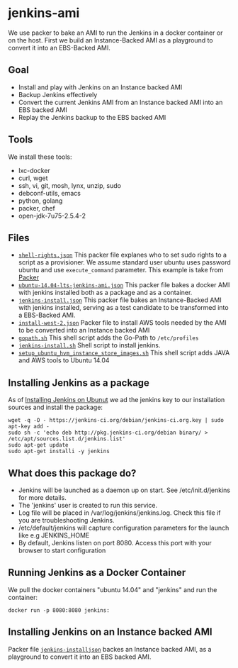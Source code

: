 # jenkins-ami
We use packer to bake an AMI to run the Jenkins in a docker container or on the host. 
First we build an Instance-Backed AMI as a playground to convert it into an EBS-Backed AMI.

## Goal
+ Install and play with Jenkins on an Instance backed AMI
+ Backup Jenkins effectively
+ Convert the current Jenkins AMI from an Instance backed AMI into an EBS backed AMI
+ Replay the Jenkins backup to the EBS backed AMI

## Tools
We install these tools:
 + lxc-docker
 + curl, wget
 + ssh, vi, git, mosh, lynx, unzip, sudo
 + debconf-utils, emacs
 + python, golang
 + packer, chef
 + open-jdk-7u75-2.5.4-2 


## Files
 + [`shell-rights.json`](shell-rights.json) This packer file explanes who to set sudo rights to a script as a provisioner.
We assume standard user ubuntu uses password ubuntu and use `execute_command` parameter.
This example is take from [Packer](https://www.packer.io/docs/provisioners/shell.html)
 + [`ubuntu-14.04-lts-jenkins-ami.json`](ubuntu-14.04-lts-jenkins-ami.json) This packer file bakes a docker AMI with jenkins installed both as a package and as a container.
 + [`jenkins-install.json`](jenkins-install.json) This packer file bakes an Instance-Backed AMI with jenkins installed, serving as a test candidate to be transformed into a EBS-Backed AMI.
 + [`install-west-2.json`](install-west-2.json)  Packer file to install AWS tools needed by the AMI to be converted into an Instance backed AMI
 + [`gopath.sh`](gopath.sh) This shell script adds the Go-Path to `/etc/profiles`
 + [`jenkins-install.sh`](jenkins-install.sh) Shell script to install jenkins.
 + [`setup_ubuntu_hvm_instance_store_images.sh`](setup_ubuntu_hvm_instance_store_images.sh) This shell script adds JAVA and AWS tools to Ubuntu 14.04

## Installing Jenkins as a package
As of [Installing Jenkins on Ubunut](https://wiki.jenkins-ci.org/display/JENKINS/Installing+Jenkins+on+Ubuntu) 
we ad the jenkins key to our installation sources and install the package:
```
wget -q -O - https://jenkins-ci.org/debian/jenkins-ci.org.key | sudo apt-key add -
sudo sh -c 'echo deb http://pkg.jenkins-ci.org/debian binary/ > /etc/apt/sources.list.d/jenkins.list'
sudo apt-get update
sudo apt-get installi -y jenkins
```
## What does this package do?
 + Jenkins will be launched as a daemon up on start. See /etc/init.d/jenkins for more details.
 + The 'jenkins' user is created to run this service.
 + Log file will be placed in /var/log/jenkins/jenkins.log. Check this file if you are troubleshooting Jenkins.
 + /etc/default/jenkins will capture configuration parameters for the launch like e.g JENKINS_HOME
 + By default, Jenkins listen on port 8080. Access this port with your browser to start configuration

## Running Jenkins as a Docker Container
We pull the docker containers "ubuntu 14.04" and "jenkins" and run the container:
```
docker run -p 8080:8080 jenkins:
```
## Installing Jenkins on an Instance backed AMI
Packer file [`jenkins-installjson`](jenkins-install.json) backes an Instance backed AMI, as a playground to convert it into an EBS backed AMI.
